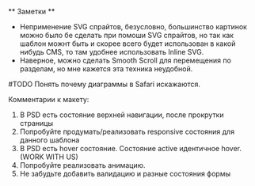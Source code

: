 ** Заметки **

- Неприменение SVG спрайтов, безусловно, большинство картинок можно было бе сделать при помоши SVG спрайтов, но так как шаблон можнт быть и скорее всего будет использован в какой нибудь CMS, то там удобнее использовать Inline SVG.
- Наверное, можно сделать Smooth Scroll для перемещения по разделам, но мне кажется эта техника неудобной.

#TODO Понять почему диаграммы в Safari искажаются.

Комментарии к макету:

1. В PSD есть состояние верхней навигации, после прокрутки страницы
2. Попробуйте продумать/реализовать responsive состояния для данного шаблона 
3. В PSD есть hover состояние. Состояние active идентичное hover. (WORK WITH US)
4. Попробуйте реализовать анимацию.
5. Не забудьте добавить валидацию и разные состояния формы